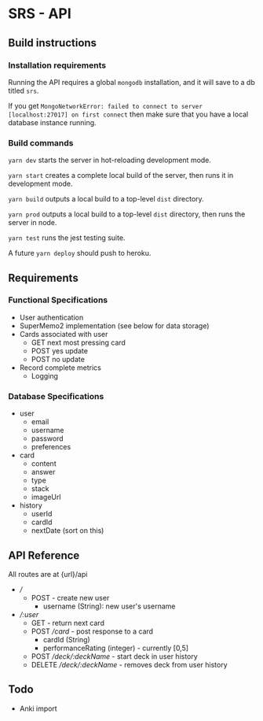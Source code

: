 # SRS - API
## Build instructions
### Installation requirements
Running the API requires a global `mongodb` installation, and it will save to a db titled `srs`. 

If you get `MongoNetworkError: failed to connect to server [localhost:27017] on first connect` then make sure that you have a local database instance running.

### Build commands
`yarn dev` starts the server in hot-reloading development mode. 

`yarn start` creates a complete local build of the server, then runs it in development mode. 

`yarn build` outputs a local build to a top-level `dist` directory.

`yarn prod` outputs a local build to a top-level `dist` directory, then runs the server in node.

`yarn test` runs the jest testing suite.

A future `yarn deploy` should push to heroku.

## Requirements
### Functional Specifications
* User authentication
* SuperMemo2 implementation (see below for data storage)
* Cards associated with user
    - GET next most pressing card
    - POST yes update
    - POST no update
* Record complete metrics 
    - Logging

### Database Specifications
* user
    - email
    - username
    - password
    - preferences
* card
    - content
    - answer
    - type
    - stack
    - imageUrl
* history
    - userId
    - cardId
    - nextDate (sort on this)

## API Reference
All routes are at {url}/api
* */*
    - POST - create new user
        + username (String): new user's username
* */:user*
    - GET - return next card 
    - POST */card* - post response to a card
        + cardId (String)
        + performanceRating (integer) - currently [0,5]
    - POST */deck/:deckName* - start deck in user history
    - DELETE */deck/:deckName* - removes deck from user history
## Todo
* Anki import 
